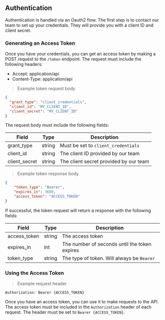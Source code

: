 ## Authentication

Authentication is handled via an Oauth2 flow. The first step is to contact our team to set up your credentials. They
will provide you with a client ID and client secret.

### Generating an Access Token

Once you have your credentials, you can get an access token by making a POST request to the `/token` endpoint. The
request must include the following headers:

* Accept: application/api
* Content-Type: application/api

> Example token request body

```json
{
  "grant_type": "client_credentials",
  "client_id": "MY_CLIENT_ID",
  "client_secret": "MY_CLIENT_ID"
}
```

The request body must include the following fields:

| Field         | Type   | Description                            |
|---------------|--------|----------------------------------------|
| grant_type    | string | Must be set to `client_credentials`    |
| client_id     | string | The client ID provided by our team     |
| client_secret | string | The client secret provided by our team |

> Example token response body

```json
{
    "token_type": "Bearer",
    "expires_in": 3600,
    "access_token": "ACCESS_TOKEN"
}
```

If successful, the token request will return a response with the following fields:

| Field        | Type   | Description                                   |
|--------------|--------|-----------------------------------------------|
| access_token | string | The access token                              |
| expires_in   | int    | The number of seconds until the token expires |
| token_type   | string | The type of token. Will always be `Bearer`    |

### Using the Access Token

> Example request header

```
Authorization: Bearer {ACCESS_TOKEN}
```

Once you have an access token, you can use it to make requests to the API. The access token must be included in the
`Authorization` header of each request. The header must be set to `Bearer {ACCESS_TOKEN}`.
